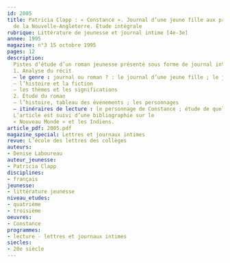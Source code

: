 ```yaml
---
id: 2005
title: Patricia Clapp : « Constance ». Journal d’une jeune fille aux premiers temps
  de la Nouvelle-Angleterre. Étude intégrale 
rubrique: Littérature de jeunesse et journal intime [4e-3e]
annee: 1995
magazine: n°3 15 octobre 1995
pages: 12
description: 
  Pistes d’étude d’un roman jeunesse présenté sous forme de journal intime. La narratrice note les événements qui jalonnent sa vie depuis qu’elle a débarqué du « Mayflower » en Nouvelle-Angleterre en 1620…
  1. Analyse du récit
  – le genre : journal ou roman ? : le journal d’une jeune fille ; le journal d’une jeune fille aux temps de la Nouvelle-Angleterre
  – l’histoire et la fiction
  – les thèmes et les significations
  2. Étude du roman
  – l’histoire, tableau des événements ; les personnages
  – itinéraires de lecture : le personnage de Constance ; étude de quelques scènes romanesques ; les thèmes (terre promise et Nouveau Monde ; les Indiens hier et aujourd’hui).
  L’article est suivi d’une bibliographie sur le
  « Nouveau Monde » et les Indiens.
article_pdf: 2005.pdf
magazine_special: Lettres et journaux intimes
revue: L’école des lettres des collèges
auteurs:
- Denise Laboureau
auteur_jeunesse:
- Patricia Clapp
disciplines:
- français
jeunesse:
- littérature jeunesse
niveau_etudes:
- quatrième
- troisième
oeuvres:
- Constance
programmes:
- lecture - lettres et journaux intimes
siecles:
- 20e siècle
---
```


